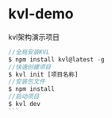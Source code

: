 # kvl-demo
kvl架构演示项目

````javascript
//全局安装KVL
$ npm install kvl@latest -g
//快速创建项目
$ kvl init [项目名称]
//安装包文件
$ npm install
//启动项目
$ kvl dev
```
